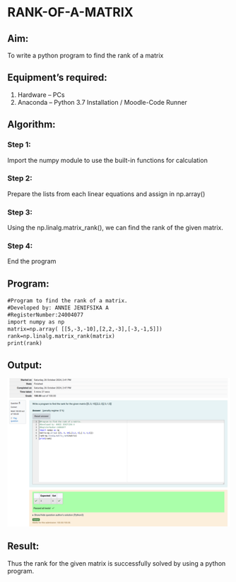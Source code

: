 # RANK-OF-A-MATRIX
## Aim:
To write a python program to find the rank of a matrix
## Equipment’s required:
1. 	Hardware – PCs
2. 	Anaconda – Python 3.7 Installation / Moodle-Code Runner
## Algorithm:
### Step 1: 
Import the numpy module to use the built-in functions for calculation
### Step 2: 
Prepare the lists from each linear equations and assign in np.array()
### Step 3:
 Using the np.linalg.matrix_rank(), we can find the rank of the given matrix.
### Step 4: 
End the program
## Program:
```
#Program to find the rank of a matrix.
#Developed by: ANNIE JENIFSIKA A
#RegisterNumber:24004077
import numpy as np
matrix=np.array( [[5,-3,-10],[2,2,-3],[-3,-1,5]])
rank=np.linalg.matrix_rank(matrix)
print(rank)
```
## Output:
![Output](exp2.png)
## Result:
Thus the rank for the given matrix is successfully solved by  using a python program.

